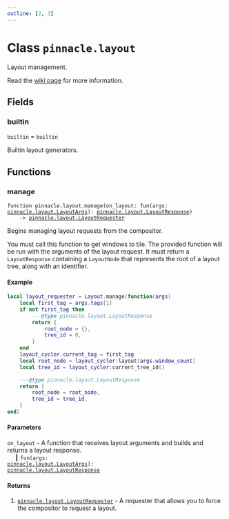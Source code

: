 ```yaml
---
outline: [2, 3]
---
```


# Class `pinnacle.layout`


Layout management.

Read the [wiki page](https://pinnacle-comp.github.io/pinnacle/configuration/layout.html) for more information.


## Fields

### builtin

`builtin` = `builtin`

Builtin layout generators.


## Functions

### <Badge type="function" text="function" /> manage

<div class="language-lua"><pre><code>function pinnacle.layout.manage(on_layout: fun(args: <a href="/lua-reference/main/classes/pinnacle.layout.LayoutArgs">pinnacle.layout.LayoutArgs</a>): <a href="/lua-reference/main/classes/pinnacle.layout.LayoutResponse">pinnacle.layout.LayoutResponse</a>)
    -> <a href="/lua-reference/main/classes/pinnacle.layout.LayoutRequester">pinnacle.layout.LayoutRequester</a></code></pre></div>

Begins managing layout requests from the compositor.

You must call this function to get windows to tile.
The provided function will be run with the arguments of the layout request.
It must return a `LayoutResponse` containing a `LayoutNode` that represents
the root of a layout tree, along with an identifier.

#### Example

```lua
local layout_requester = Layout.manage(function(args)
    local first_tag = args.tags[1]
    if not first_tag then
        ---@type pinnacle.layout.LayoutResponse
        return {
            root_node = {},
            tree_id = 0,
        }
    end
    layout_cycler.current_tag = first_tag
    local root_node = layout_cycler:layout(args.window_count)
    local tree_id = layout_cycler:current_tree_id()

    ---@type pinnacle.layout.LayoutResponse
    return {
        root_node = root_node,
        tree_id = tree_id,
    }
end)
```



#### Parameters

`on_layout` - A function that receives layout arguments and builds and returns a layout response.<br>
&emsp; ┃ <code>fun(args: <a href="/lua-reference/main/classes/pinnacle.layout.LayoutArgs">pinnacle.layout.LayoutArgs</a>): <a href="/lua-reference/main/classes/pinnacle.layout.LayoutResponse">pinnacle.layout.LayoutResponse</a></code><br>



#### Returns

1. <code><a href="/lua-reference/main/classes/pinnacle.layout.LayoutRequester">pinnacle.layout.LayoutRequester</a></code> - A requester that allows you to force the compositor to request a layout.



